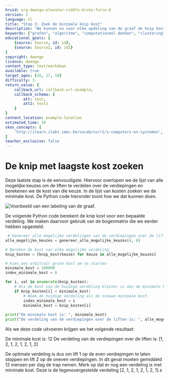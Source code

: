 ```yaml
---
hruid: org-dwengo-elevator-riddle-brute-force-6
version: 1
language: nl
title: "Stap 3: Zoek de minimale knip kost"
description: "We kunnen nu voor elke opdeling van de graaf de knip kost berekenen. Nu zoeken we de knip met minimale kost."
keywords: ["grafen", "algoritme", "computationeel denken", "clustering", "datastructuur", "brute force", "python"]
educational_goals: [
    {source: Source, id: id}, 
    {source: Source2, id: id2}
]
copyright: dwengo
licence: dwengo
content_type: text/markdown
available: true
target_ages: [16, 17, 18]
difficulty: 3
return_value: {
    callback_url: callback-url-example,
    callback_schema: {
        att: test,
        att2: test2
    }
}
content_location: example-location
estimated_time: 10
skos_concepts: [
    'http://ilearn.ilabt.imec.be/vocab/curr1/s-computers-en-systemen', 
]
teacher_exclusive: false
---
```


# De knip met laagste kost zoeken

Deze laatste stap is de eenvoudigste. Hiervoor overlopen we de lijst van alle mogelijke keuzes om de liften te verdelen over de verdiepingen en berekenen we de kost van die keuze. In de lijst van kosten zoeken we de minimale kost. De Python code hieronder toont hoe we dat kunnen doen.

 ![Voorbeeld van een labeling van de graaf.](embed/verplaatsingen_chaos_labeling.png "Voorbeeld van een labeling van de graaf.")

 De volgende Python code berekent de knip kost voor een bepaalde verdeling. We maken daarvoor gebruik van de bogenmatrix die we eerder hebben opgesteld.

```python
 # Genereer alle mogelijke verdelingen van de verdiepingen over de liften
alle_mogelijke_keuzes = genereer_alle_mogelijke_keuzes(4, 8)

# Bereken de kost van elke mogelijke verdeling
knip_kosten = [knip_kost(keuze) for keuze in alle_mogelijke_keuzes] 

# Kies een arbitrair grote kost om te starten
minimale_kost = 100000 
index_minimale_kost = 0

for i, val in enumerate(knip_kosten):
    # Als de kost van de huidige verdeling kleiner is dan de minimale kost tot nu toe.
    if knip_kosten[i] < minimale_kost:
        # Neem de huidige verdeling als de nieuwe minimale kost.
        index_minimale_kost = i
        minimale_kost = knip_kosten[i]
               
print("De minimale kost is: ", minimale_kost)
print("De verdeling van de verdiepingen over de liften is: ", alle_mogelijke_keuzes[index_minimale_kost])
```

Als we deze code uitvoeren krijgen we het volgende resultaat:

De minimale kost is:  12
De verdeling van de verdiepingen over de liften is:  [1, 2, 1, 2, 1, 2, 1, 2]

De optimale verdeling is dus om lift 1 op de even verdiepingen te laten stoppen en lift 2 op de oneven verdiepingen. In dit geval moeten gemiddeld 12 mensen per dag de trap nemen. Merk op dat er nog een verdeling is met minimale kost. Deze is de tegenovergestelde verdeling [2, 1, 2, 1, 2, 1, 2, 1].s